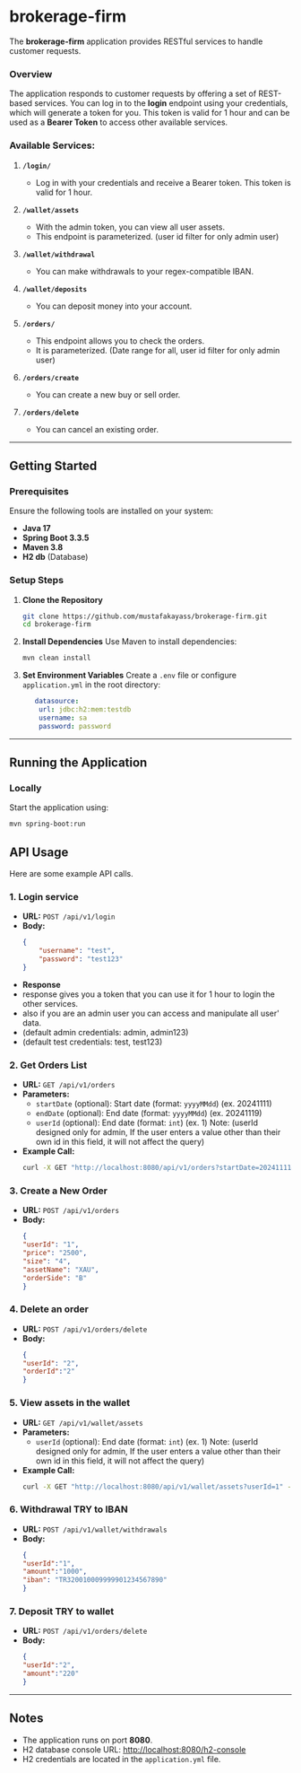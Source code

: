 
# brokerage-firm

The **brokerage-firm** application provides RESTful services to handle customer requests.

### Overview
The application responds to customer requests by offering a set of REST-based services. 
You can log in to the **login** endpoint using your credentials, which will generate a token for you. 
This token is valid for 1 hour and can be used as a **Bearer Token** to access other available services.

### Available Services:

1. **`/login/`**
    - Log in with your credentials and receive a Bearer token. This token is valid for 1 hour.

2. **`/wallet/assets`**
    - With the admin token, you can view all user assets.
    - This endpoint is parameterized. (user id filter for only admin user)

3. **`/wallet/withdrawal`**
    - You can make withdrawals to your regex-compatible IBAN.

4. **`/wallet/deposits`**
    - You can deposit money into your account.

5. **`/orders/`**
    - This endpoint allows you to check the orders.
    - It is parameterized. (Date range for all, user id filter for only admin user)

6. **`/orders/create`**
    - You can create a new buy or sell order.

7. **`/orders/delete`**
    - You can cancel an existing order.

---

## Getting Started

### Prerequisites
Ensure the following tools are installed on your system:
- **Java 17**
- **Spring Boot 3.3.5**
- **Maven 3.8**
- **H2 db** (Database)

### Setup Steps
1. **Clone the Repository**
    ```bash
    git clone https://github.com/mustafakayass/brokerage-firm.git
    cd brokerage-firm
    ```

2. **Install Dependencies**
   Use Maven to install dependencies:
    ```bash
    mvn clean install
    ```

3. **Set Environment Variables**
   Create a `.env` file or configure `application.yml` in the root directory:
    ```yml
       datasource:
        url: jdbc:h2:mem:testdb
        username: sa
        password: password
    ```
---

## Running the Application

### Locally
Start the application using:
```bash
mvn spring-boot:run
```

## API Usage
Here are some example API calls.

### 1. Login service
- **URL:** `POST /api/v1/login`
- **Body:**
    ```json
    {
        "username": "test",
        "password": "test123"
    }
    ```
- **Response**
- response gives you a token that you can use it for 1 hour to login the other services.
- also if you are an admin user you can access and manipulate all user' data. 
- (default admin credentials: admin, admin123) 
- (default test credentials: test, test123)

### 2. Get Orders List
- **URL:** `GET /api/v1/orders`
- **Parameters:**
    - `startDate` (optional): Start date (format: `yyyyMMdd`) (ex. 20241111)
    - `endDate` (optional): End date (format: `yyyyMMdd`) (ex. 20241119)
    - `userId` (optional): End date (format: `int`) (ex. 1) 
Note: (userId designed only for admin, If the user enters a value other than their own id in this field, it will not affect the query)
- **Example Call:**
    ```bash
    curl -X GET "http://localhost:8080/api/v1/orders?startDate=20241111&endDate=20241119&userId=2" -H "accept: application/json"
    ```

### 3. Create a New Order
- **URL:** `POST /api/v1/orders`
- **Body:**
    ```json
    {
    "userId": "1",
    "price": "2500",
    "size": "4",
    "assetName": "XAU",
    "orderSide": "B"
    }
    ```
### 4. Delete an order
- **URL:** `POST /api/v1/orders/delete`
- **Body:**
    ```json
    {
    "userId": "2",
    "orderId":"2"
    }
    ```

### 5. View assets in the wallet
- **URL:** `GET /api/v1/wallet/assets`
- **Parameters:**
    - `userId` (optional): End date (format: `int`) (ex. 1)
      Note: (userId designed only for admin, If the user enters a value other than their own id in this field, it will not affect the query)
- **Example Call:**
    ```bash
    curl -X GET "http://localhost:8080/api/v1/wallet/assets?userId=1" -H "accept: application/json"
    ```

### 6. Withdrawal TRY to IBAN
- **URL:** `POST /api/v1/wallet/withdrawals`
- **Body:**
    ```json
    {
    "userId":"1",
    "amount":"1000",
    "iban": "TR320010009999901234567890"
    }
    ```

### 7. Deposit TRY to wallet
- **URL:** `POST /api/v1/orders/delete`
- **Body:**
    ```json
    {
    "userId":"2",
    "amount":"220"
    }
    ```

---

## Notes

- The application runs on port **8080**.
- H2 database console URL: [http://localhost:8080/h2-console](http://localhost:8080/h2-console)
- H2 credentials are located in the `application.yml` file.



